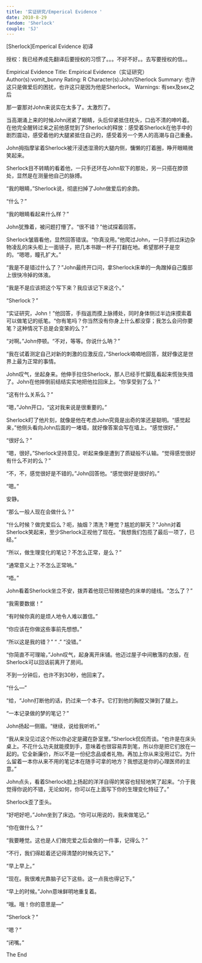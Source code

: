 ```yaml
---
title: '实证研究/Emperical Evidence '
date: 2010-8-29
fandom: 'Sherlock'
couple: 'SJ'
---
```





[Sherlock]Emperical Evidence 初译

授权：我已经养成先翻译后要授权的习惯了。。。不好不好。。去写要授权的信。。

Empirical Evidence
Title: Empirical Evidence（实证研究）
Author(s):vomit_bunny
Rating: R
Character(s):John/Sherlock
Summary:  也许这只是做爱后的困扰，也许这只是因为他是Sherlock。
Warnings:  有sex及sex之后



那一霎那对John来说实在太多了。太激烈了。

当高潮涌上来的时候John闭紧了眼睛，头后仰紧抵住枕头，口齿不清的呻吟着。在他完全醒转过来之前他感觉到了Sherlock的释放：感受着Sherlock在他手中的剧烈震动，感受着他的大腿紧抵住自己的，感受着另一个男人的高潮与自己重叠。

John拇指摩挲着Sherlock被汗浸透湿滑的大腿内侧，慵懒的打着圈，睁开眼睛微笑起来。

Sherlock目不转睛的看着他，一只手还环在John软下的那处，另一只搭在脖颈处，显然是在测量他自己的脉搏。

“我的眼睛，”Sherlock说，彻底扫掉了John做爱后的余韵。

“什么？”

“我的眼睛看起来什么样？”

John犹豫着，被问题打懵了。“很不错？”他试探着回答。

Sherlock皱眉看他，显然回答错误。“你真没用。”他爬过John，一只手抓过床边杂物凌乱的床头柜上一面镜子，把几本书跟一杯子打翻在地。希望那杯子是空的。“嗯嗯，瞳孔扩大。”

“我是不是错过什么了？”John最终开口问，拿Sherlock床单的一角蹭掉自己腹部上很快冷掉的体液。

“我是不是应该把这个写下来？我应该记下来这个。”

“Sherlock？”

“实证研究，John！”他回答，手指返而摸上脉搏处，同时身体侧过半边床摸索着可以做笔记的纸笔。“你有笔吗？你当然没有你身上什么都没穿；我怎么会问你要笔？这种情况下总是会变笨的么？”

“对啊。”John停顿。“不对，等等。你说什么呐？”

“我在试着测定自己对新的刺激的应激反应，”Sherlock喃喃地回答，就好像这是世界上最为正常的事情。

John叹气，坐起身来。他伸手拉住Sherlock，那人已经手忙脚乱看起来慌张失措了。John在他摔倒前结结实实地把他拉回床上。“你享受到了么？”

“这有什么关系么？”

“嗯，”John开口，“这对我来说是很重要的。”

Sherlock盯了他片刻，就像是他在考虑John究竟是出奇的笨还是聪明。“感觉起来，”他侧头看向John后面的一堵墙，就好像答案会写在墙上。“感觉很好。”

“很好么？”

“嗯，很好。”Sherlock坚持意见，听起来像是遭到了质疑般不认输。“觉得感觉很好有什么不对的么？”

“不，不，感觉很好是不错的。”John回答他。“感觉很好是很好的。”

“嗯。”

安静。

“那么一般人现在会做什么？”

“什么时候？做完爱后么？呃，抽烟？清洗？睡觉？尴尬的聊天？”John对着Sherlock笑起来，至少Sherlock正视他了现在。“我想我们包揽了最后一项了，已经。”

“所以，做生理变化的笔记？不怎么正常，是么？”

“通常意义上？不怎么正常呐。”

“唔。”

John看着Sherlock坐立不安，拨弄着他现已轻微褪色的床单的缝线。“怎么了？”

“我需要数据！”

“有时候你真的是烦人地令人难以置信。”

“你应该在你做这些事前先想想。”

“所以这是我的错？”
“ .”
“没错。”

“你简直不可理喻，”John叹气，起身离开床铺。他迈过屋子中间散落的衣服，在Sherlock可以回话前离开了房间。

不到一分钟后，也许不到30秒，他回来了。

“什么—”

“给，“John打断他的话，扔过来一个本子。它打到他的胸膛又弹到了腿上。

“一本记录做的梦的笔记？”

John扬起一侧眉。“继续，说给我听听。”

“我从来没见过这个所以你必定是藏在卧室里。”Sherlock侃侃而谈。“也许是在床头桌上。不花什么功夫就能摸到手，意味着也很容易弄到笔，所以你是把它们放在一起的。它全新廉价，所以不是一份纪念品或者礼物。再加上你从来没用过它。为什么留着一本你从来不用的笔记本在随手可拿的地方？我想这是你的心理医师的主意。”

John点头，看着Sherlock脸上扬起的洋洋自得的笑容也轻轻地笑了起来。“介于我觉得你说的不错，无论如何，你可以在上面写下你的生理变化特征了。”

Sherlock歪了歪头。

“好吧好吧，”John坐到了床边。“你可以用说的，我来做笔记。”

“你在做什么？”

“我要睡觉。这也是人们做完爱之后会做的一件事，记得么？”

“不行，我们得趁着还记得清楚的时候先记下。”

“早上早上。”

“现在。我很难光靠脑子记下这些。这一点我也得记下。”

“早上的时候。”John意味鲜明地重复着。

“哦。哦！你的意思是—”

“Sherlock？”

“嗯？”

“闭嘴。”


The End